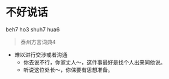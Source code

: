 # 不好说话
beh7 ho3 shuh7 hua6
> 泰州方言词典4
- 难以进行交涉或者沟通
  - 你去说不行，你家丈人～，这件事最好是找个人出来同他说。
  - 听说这位处长～，你俫要有思想准备。

